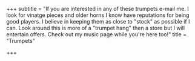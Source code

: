 +++
subtitle = "If you are interested in any of these trumpets e-mail me. I look for vinatge pieces and older horns I know have reputations for being good players. I believe in keeping them as close to \"stock\" as possible if I can. Look around this is more of a \"trumpet hang\" then a store but I will entertain offers. Check out my music page while you're here too!"
title = "Trumpets"

+++
